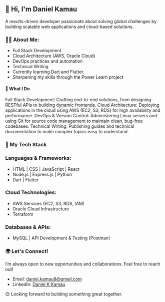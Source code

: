 ## 👋 Hi, I'm Daniel Kamau
A results-driven developer passionate about solving global challenges by building scalable web applications and cloud-based solutions.

### :man_technologist: About Me:
- Full Stack Development
- Cloud Architecture (AWS, Oracle Cloud)
- DevOps practices and automation
- Technical Writing 
- Currently learning Dart and Flutter.
- Sharpening my skills through the Power Learn project
  
#### 💼 What I Do
Full Stack Development: Crafting end-to-end solutions, from designing RESTful APIs to building dynamic frontends.
Cloud Architecture: Deploying applications in the cloud using AWS (EC2, S3, RDS) for high availability and performance.
DevOps & Version Control: Administering Linux servers and using Git for source code management to maintain clean, bug-free codebases.
Technical Writing: Publishing guides and technical documentation to make complex topics easy to understand.

### 🔧 My Tech Stack
### Languages & Frameworks:
- HTML | CSS | JavaScript | React
- Node.js | Express.js | Python
- Dart | Flutter

### Cloud Technologies:
- AWS Services (EC2, S3, RDS, IAM)
- Oracle Cloud Infrastructure
- Terraform

### Databases & APIs:
- MySQL | API Development & Testing (Postman)

### 🌍 Let's Connect!
I’m always open to new opportunities and collaborations. Feel free to reach out!

- Email: daniel.kamau8@gmail.com
- LinkedIn: [Daniel K Kamau](https://www.linkedin.com/in/danielkkamau/)

 
😊 Looking forward to building something great together.


